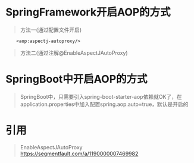 # SpringFramework开启AOP的方式
> 方法一(通过配置文件开启)
```
    <aop:aspectj-autoproxy/>
```
> 方法二(通过注解@EnableAspectJAutoProxy)

# SpringBoot中开启AOP的方式
> SpringBoot中，只需要引入spring-boot-starter-aop依赖就OK了，在application.properties中加入配置spring.aop.auto=true，默认是开启的
>

# 引用
> EnableAspectJAutoProxy
> https://segmentfault.com/a/1190000007469982
> 
